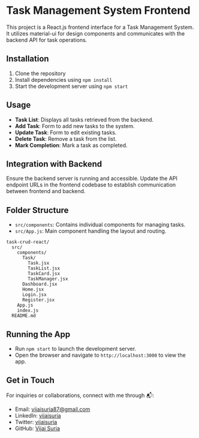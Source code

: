 # Task Management System Frontend

This project is a React.js frontend interface for a Task Management System. It utilizes material-ui for design components and communicates with the backend API for task operations.

## Installation

1. Clone the repository
2. Install dependencies using `npm install`
3. Start the development server using `npm start`

## Usage

- **Task List**: Displays all tasks retrieved from the backend.
- **Add Task**: Form to add new tasks to the system.
- **Update Task**: Form to edit existing tasks.
- **Delete Task**: Remove a task from the list.
- **Mark Completion**: Mark a task as completed.

## Integration with Backend

Ensure the backend server is running and accessible. Update the API endpoint URLs in the frontend codebase to establish communication between frontend and backend.

## Folder Structure

- `src/components`: Contains individual components for managing tasks.
- `src/App.js`: Main component handling the layout and routing.

```
task-crud-react/
  src/
    components/
      Task/
        Task.jsx
        TaskList.jsx
        TaskCard.jsx
        TaskManager.jsx
      Dashboard.jsx
      Home.jsx
      Login.jsx
      Register.jsx
    App.js
    index.js
  README.md
```

## Running the App

- Run `npm start` to launch the development server.
- Open the browser and navigate to `http://localhost:3000` to view the app.

## Get in Touch

For inquiries or collaborations, connect with me through 📬:

- Email: [vijaisuria87@gmail.com](mailto:vijaisuria87@gmail.com)
- LinkedIn: [vijaisuria](https://www.linkedin.com/in/vijaisuria/)
- Twitter: [vijaisuria](https://twitter.com/vijaisuria)
- GitHub: [Vijai Suria](https://github.com/vijaisuria)

